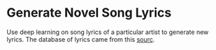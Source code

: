 # Generate Novel Song Lyrics

Use deep learning on song lyrics of a particular artist to generate new lyrics. The database of lyrics came from this [sourc](https://www.kaggle.com/artimous/every-song-you-have-heard-almost).
